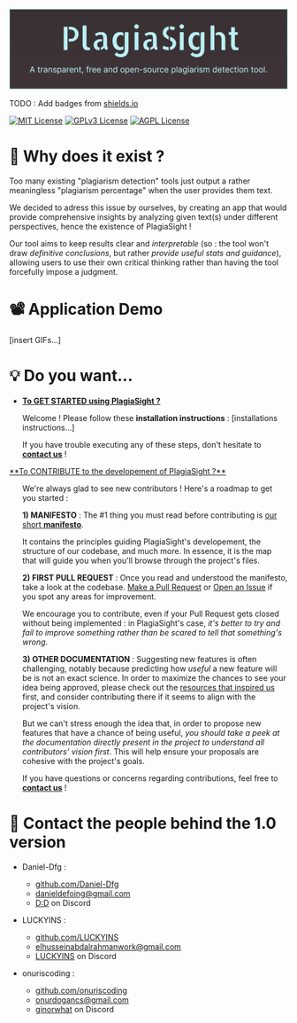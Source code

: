 ![Alt text](/Resources/ExcessFiles/TitleImage.png?raw=true)

TODO : Add badges from [shields.io](https://shields.io/)

[![MIT License](https://img.shields.io/badge/License-MIT-green.svg)](https://choosealicense.com/licenses/mit/)
[![GPLv3 License](https://img.shields.io/badge/License-GPL%20v3-yellow.svg)](https://opensource.org/licenses/)
[![AGPL License](https://img.shields.io/badge/license-AGPL-blue.svg)](http://www.gnu.org/licenses/agpl-3.0)

# 🤔 Why does it exist ?
Too many existing "plagiarism detection" tools just output a rather meaningless "plagiarism percentage" when the user provides them text. 

We decided to adress this issue by ourselves, by creating an app that would provide comprehensive insights by analyzing given text(s) under different perspectives, hence the existence of PlagiaSight !

Our tool aims to keep results clear and *interpretable* (so : the tool won't draw *definitive conclusions*, but rather *provide useful stats and guidance*), allowing users to use their own critical thinking rather than having the tool forcefully impose a judgment.




# 📽️ Application Demo
[insert GIFs...]




# 💡 Do you want... 
- <u>**To GET STARTED using PlagiaSight ?**</u>
<ul>

Welcome ! Please follow these **installation instructions** :
[installations instructions...]

If you have trouble executing any of these steps, don't hesitate to [**contact us**](https://github.com/LUCKYINS/PlagiarismDetectionProject/blob/main/README.md#contact-the-people-behind-the-10-version) !

</ul>
<u>**To CONTRIBUTE to the developement of PlagiaSight ?**</u>
<ul>

We're always glad to see new contributors ! Here's a roadmap to get you started : 


**1) MANIFESTO** : The #1 thing you must read before contributing is [our short **manifesto**](https://github.com/LUCKYINS/PlagiarismDetectionProject/blob/main/Resources/Manifesto/A%20Manifesto%20for%20PlagiaSight.md). 

It contains the principles guiding PlagiaSight's developement, the structure of our codebase, and much more. In essence, it is the map that will guide you when you'll browse through the project's files.


**2) FIRST PULL REQUEST** : Once you read and understood the manifesto, take a look at the codebase. [Make a Pull Request](https://github.com/LUCKYINS/PlagiarismDetectionProject/pulls) or [Open an Issue](https://github.com/LUCKYINS/PlagiarismDetectionProject/issues) if you spot any areas for improvement. 

We encourage you to contribute, even if your Pull Request gets closed without being implemented : in PlagiaSight's case, *it's better to try and fail to improve something rather than be scared to tell that something's wrong*.



**3) OTHER DOCUMENTATION** : Suggesting new features is often challenging, notably because predicting how *useful* a new feature will be is not an exact science. In order to maximize the chances to see your idea being approved, please check out the [resources that inspired us](https://github.com/LUCKYINS/PlagiarismDetectionProject/tree/main/Resources/Learning%20Material) first, and consider contributing there if it seems to align with the project's vision.

But we can't stress enough the idea that, in order to propose new features that have a chance of being useful, *you should take a peek at the documentation directly present in the project to understand all contributors' vision first*. This will help ensure your proposals are cohesive with the project's goals.

If you have questions or concerns regarding contributions, feel free to [**contact us**](https://github.com/LUCKYINS/PlagiarismDetectionProject/blob/main/README.md#contact-the-people-behind-the-10-version) !

</ul>


# 💬 Contact the people behind the 1.0 version

* Daniel-Dfg :
  * [github.com/Daniel-Dfg](https://github.com/Daniel-Dfg)
  * [danieldefoing@gmail.com](mailto:danieldefoing@gmail.com)
  * [D:D](https://discord.com/users/720963652286414909) on Discord

* LUCKYINS :
  * [github.com/LUCKYINS](https://github.com/LUCKYINS)
  * [elhusseinabdalrahmanwork@gmail.com](mailto:elhusseinabdalrahmanwork@gmail.com)
  * [LUCKYINS](https://discord.com/users/721008804300455978) on Discord

* onuriscoding :
  * [github.com/onuriscoding](https://github.com/onuriscoding)
  * [onurdogancs@gmail.com](mailto:onurdogancs@gmail.com)
  * [ginorwhat](https://discord.com/users/332553376707510272) on Discord

